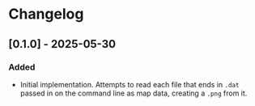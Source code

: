 # Changelog

## [0.1.0] - 2025-05-30

### Added

- Initial implementation. Attempts to read each file that ends in `.dat` passed in on the command line as map data, creating a `.png` from it.
